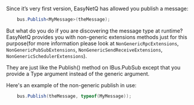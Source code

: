 Since it’s very first version, EasyNetQ has allowed you publish a message:
```c#
    bus.Publish<MyMessage>(theMessage);
```
But what do you do if you are discovering the message type at runtime?EasyNetQ provides you with non-generic extensions methods just for this purpose(for more information please look at `NonGenericRpcExtensions`, `NonGenericPubSubExtensions`, `NonGenericSendReceiveExtensions`, `NonGenericSchedulerExtensions`).
	 
They are just like the Publish() method on IBus.PubSub except that you provide a Type argument instead of the generic argument.

Here's an example of the non-generic publish in use:
```c#
    bus.Publish(theMessage, typeof(MyMessage));
```